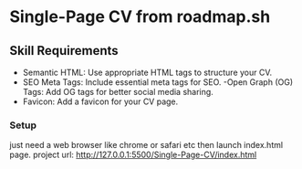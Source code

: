 # Single-Page CV from roadmap.sh


## Skill Requirements
- Semantic HTML: Use appropriate HTML tags to structure your CV.
- SEO Meta Tags: Include essential meta tags for SEO.
-Open Graph (OG) Tags: Add OG tags for better social media sharing.
- Favicon: Add a favicon for your CV page.
    

### Setup
just need a web browser like chrome or safari etc then launch index.html page.
project url: http://127.0.0.1:5500/Single-Page-CV/index.html

